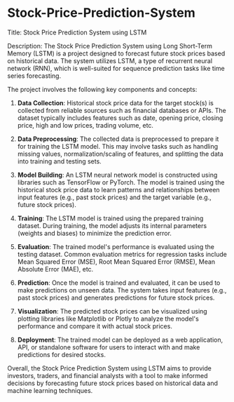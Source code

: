 # Stock-Price-Prediction-System
Title: Stock Price Prediction System using LSTM

Description:
The Stock Price Prediction System using Long Short-Term Memory (LSTM) is a project designed to forecast future stock prices based on historical data. The system utilizes LSTM, a type of recurrent neural network (RNN), which is well-suited for sequence prediction tasks like time series forecasting.

The project involves the following key components and concepts:

1. **Data Collection**: Historical stock price data for the target stock(s) is collected from reliable sources such as financial databases or APIs. The dataset typically includes features such as date, opening price, closing price, high and low prices, trading volume, etc.

2. **Data Preprocessing**: The collected data is preprocessed to prepare it for training the LSTM model. This may involve tasks such as handling missing values, normalization/scaling of features, and splitting the data into training and testing sets.

3. **Model Building**: An LSTM neural network model is constructed using libraries such as TensorFlow or PyTorch. The model is trained using the historical stock price data to learn patterns and relationships between input features (e.g., past stock prices) and the target variable (e.g., future stock prices).

4. **Training**: The LSTM model is trained using the prepared training dataset. During training, the model adjusts its internal parameters (weights and biases) to minimize the prediction error.

5. **Evaluation**: The trained model's performance is evaluated using the testing dataset. Common evaluation metrics for regression tasks include Mean Squared Error (MSE), Root Mean Squared Error (RMSE), Mean Absolute Error (MAE), etc.

6. **Prediction**: Once the model is trained and evaluated, it can be used to make predictions on unseen data. The system takes input features (e.g., past stock prices) and generates predictions for future stock prices.

7. **Visualization**: The predicted stock prices can be visualized using plotting libraries like Matplotlib or Plotly to analyze the model's performance and compare it with actual stock prices.

8. **Deployment**: The trained model can be deployed as a web application, API, or standalone software for users to interact with and make predictions for desired stocks.

Overall, the Stock Price Prediction System using LSTM aims to provide investors, traders, and financial analysts with a tool to make informed decisions by forecasting future stock prices based on historical data and machine learning techniques.
